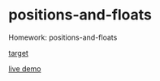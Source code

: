 # positions-and-floats
Homework: positions-and-floats

<a href="https://github.com/rolling-scopes-school/tasks/blob/2017-Q3/tasks/css-recipes-and-layouts.md">target</a>

<a href="https://ragexe.github.io/css-recipes-and-layouts/.">live demo</a>

